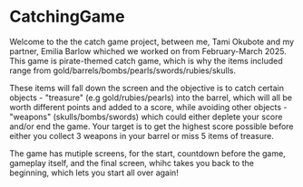 # CatchingGame
Welcome to the the catch game project, between me, Tami Okubote and my partner, Emilia Barlow whiched we worked on from February-March 2025. This game is pirate-themed catch game, which is why the items included range from gold/barrels/bombs/pearls/swords/rubies/skulls.

These items will fall down the screen and the objective is to catch certain objects - "treasure" (e.g gold/rubies/pearls) into the barrel, which will all be worth different points and added to a score, while avoiding other objects - "weapons" (skulls/bombs/swords) which could either deplete your score and/or end the game. Your target is to get the highest score possible before either you collect 3 weapons in your barrel or miss 5 items of treasure.

The game has mutiple screens, for the start, countdown before the game, gameplay itself, and the final screen, whihc takes you back to the beginning, which lets you start all over again!
